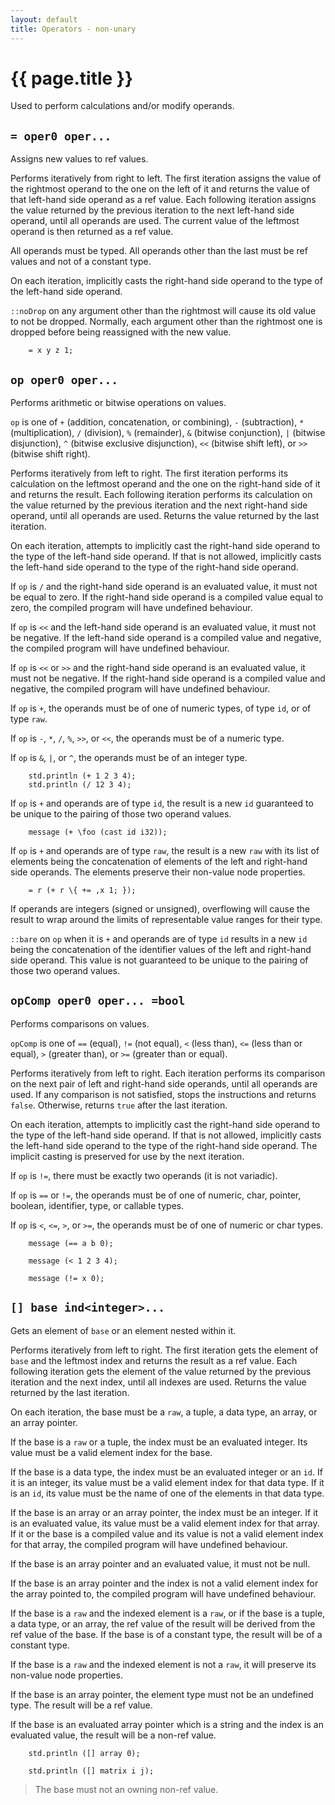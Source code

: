 ```yaml
---
layout: default
title: Operators - non-unary
---
```

# {{ page.title }}

Used to perform calculations and/or modify operands.

## `= oper0 oper...`

Assigns new values to ref values.

Performs iteratively from right to left. The first iteration assigns the value of the rightmost operand to the one on the left of it and returns the value of that left-hand side operand as a ref value. Each following iteration assigns the value returned by the previous iteration to the next left-hand side operand, until all operands are used. The current value of the leftmost operand is then returned as a ref value.

All operands must be typed. All operands other than the last must be ref values and not of a constant type.

On each iteration, implicitly casts the right-hand side operand to the type of the left-hand side operand.

`::noDrop` on any argument other than the rightmost will cause its old value to not be dropped. Normally, each argument other than the rightmost one is dropped before being reassigned with the new value.

```
    = x y z 1;
```

## `op oper0 oper...`

Performs arithmetic or bitwise operations on values.

`op` is one of `+` (addition, concatenation, or combining), `-` (subtraction), `*` (multiplication), `/` (division), `%` (remainder), `&` (bitwise conjunction), `|` (bitwise disjunction), `^` (bitwise exclusive disjunction), `<<` (bitwise shift left), or `>>` (bitwise shift right).

Performs iteratively from left to right. The first iteration performs its calculation on the leftmost operand and the one on the right-hand side of it and returns the result. Each following iteration performs its calculation on the value returned by the previous iteration and the next right-hand side operand, until all operands are used. Returns the value returned by the last iteration.

On each iteration, attempts to implicitly cast the right-hand side operand to the type of the left-hand side operand. If that is not allowed, implicitly casts the left-hand side operand to the type of the right-hand side operand.

If `op` is `/` and the right-hand side operand is an evaluated value, it must not be equal to zero. If the right-hand side operand is a compiled value equal to zero, the compiled program will have undefined behaviour.

If `op` is `<<` and the left-hand side operand is an evaluated value, it must not be negative. If the left-hand side operand is a compiled value and negative, the compiled program will have undefined behaviour.

If `op` is `<<` or `>>` and the right-hand side operand is an evaluated value, it must not be negative. If the right-hand side operand is a compiled value and negative, the compiled program will have undefined behaviour.

If `op` is `+`, the operands must be of one of numeric types, of type `id`, or of type `raw`.

If `op` is `-`, `*`, `/`, `%`, `>>`, or `<<`, the operands must be of a numeric type.

If `op` is `&`, `|`, or `^`, the operands must be of an integer type.

```
    std.println (+ 1 2 3 4);
    std.println (/ 12 3 4);
```

If `op` is `+` and operands are of type `id`, the result is a new `id` guaranteed to be unique to the pairing of those two operand values.

```
    message (+ \foo (cast id i32));
```

If `op` is `+` and operands are of type `raw`, the result is a new `raw` with its list of elements being the concatenation of elements of the left and right-hand side operands. The elements preserve their non-value node properties.

```
    = r (+ r \{ += ,x 1; });
```

If operands are integers (signed or unsigned), overflowing will cause the result to wrap around the limits of representable value ranges for their type.

`::bare` on `op` when it is `+` and operands are of type `id` results in a new `id` being the concatenation of the identifier values of the left and right-hand side operand. This value is not guaranteed to be unique to the pairing of those two operand values.

## `opComp oper0 oper... =bool`

Performs comparisons on values.

`opComp` is one of `==` (equal), `!=` (not equal), `<` (less than), `<=` (less than or equal), `>` (greater than), or `>=` (greater than or equal).

Performs iteratively from left to right. Each iteration performs its comparison on the next pair of left and right-hand side operands, until all operands are used. If any comparison is not satisfied, stops the instructions and returns `false`. Otherwise, returns `true` after the last iteration.

On each iteration, attempts to implicitly cast the right-hand side operand to the type of the left-hand side operand. If that is not allowed, implicitly casts the left-hand side operand to the type of the right-hand side operand. The implicit casting is preserved for use by the next iteration.

If `op` is `!=`, there must be exactly two operands (it is not variadic).

If `op` is `==` or `!=`, the operands must be of one of numeric, char, pointer, boolean, identifier, type, or callable types.

If `op` is `<`, `<=`, `>`, or `>=`, the operands must be of one of numeric or char types.

```
    message (== a b 0);

    message (< 1 2 3 4);

    message (!= x 0);
```

## `[] base ind<integer>...`

Gets an element of `base` or an element nested within it.

Performs iteratively from left to right. The first iteration gets the element of `base` and the leftmost index and returns the result as a ref value. Each following iteration gets the element of the value returned by the previous iteration and the next index, until all indexes are used. Returns the value returned by the last iteration.

On each iteration, the base must be a `raw`, a tuple, a data type, an array, or an array pointer.

If the base is a `raw` or a tuple, the index must be an evaluated integer. Its value must be a valid element index for the base.

If the base is a data type, the index must be an evaluated integer or an `id`. If it is an integer, its value must be a valid element index for that data type. If it is an `id`, its value must be the name of one of the elements in that data type.

If the base is an array or an array pointer, the index must be an integer. If it is an evaluated value, its value must be a valid element index for that array. If it or the base is a compiled value and its value is not a valid element index for that array, the compiled program will have undefined behaviour.

If the base is an array pointer and an evaluated value, it must not be null.

If the base is an array pointer and the index is not a valid element index for the array pointed to, the compiled program will have undefined behaviour.

If the base is a `raw` and the indexed element is a `raw`, or if the base is a tuple, a data type, or an array, the ref value of the result will be derived from the ref value of the base. If the base is of a constant type, the result will be of a constant type.

If the base is a `raw` and the indexed element is not a `raw`, it will preserve its non-value node properties.

If the base is an array pointer, the element type must not be an undefined type. The result will be a ref value.

If the base is an evaluated array pointer which is a string and the index is an evaluated value, the result will be a non-ref value.

```
    std.println ([] array 0);

    std.println ([] matrix i j);
```

> The base must not an owning non-ref value.